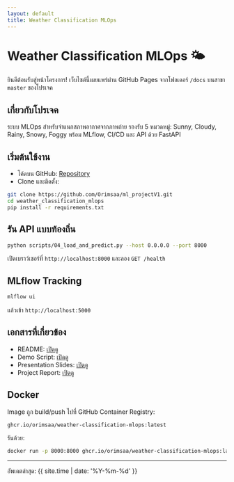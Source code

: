```yaml
---
layout: default
title: Weather Classification MLOps
---
```


# Weather Classification MLOps 🌤️

ยินดีต้อนรับสู่หน้าโครงการ! เว็บไซต์นี้เผยแพร่ผ่าน GitHub Pages จากโฟลเดอร์ `/docs` บนสาขา `master` ของโปรเจค

## เกี่ยวกับโปรเจค
ระบบ MLOps สำหรับจำแนกสภาพอากาศจากภาพถ่าย รองรับ 5 หมวดหมู่: Sunny, Cloudy, Rainy, Snowy, Foggy พร้อม MLflow, CI/CD และ API ด้วย FastAPI

## เริ่มต้นใช้งาน
- โค้ดบน GitHub: [Repository](https://github.com/Orimsaa/ml_projectV1)
- Clone และติดตั้ง:
```bash
git clone https://github.com/Orimsaa/ml_projectV1.git
cd weather_classification_mlops
pip install -r requirements.txt
```

## รัน API แบบท้องถิ่น
```bash
python scripts/04_load_and_predict.py --host 0.0.0.0 --port 8000
```
เปิดเบราว์เซอร์ที่ `http://localhost:8000` และลอง `GET /health`

## MLflow Tracking
```bash
mlflow ui
```
แล้วเข้า `http://localhost:5000`

## เอกสารที่เกี่ยวข้อง
- README: [เปิดดู](../README.md)
- Demo Script: [เปิดดู](../DEMO_SCRIPT.md)
- Presentation Slides: [เปิดดู](../PRESENTATION_SLIDES.md)
- Project Report: [เปิดดู](../PROJECT_REPORT.md)

## Docker
Image ถูก build/push ไปที่ GitHub Container Registry:
```
ghcr.io/orimsaa/weather-classification-mlops:latest
```
รันด้วย:
```bash
docker run -p 8000:8000 ghcr.io/orimsaa/weather-classification-mlops:latest
```

---
อัพเดตล่าสุด: {{ site.time | date: '%Y-%m-%d' }}